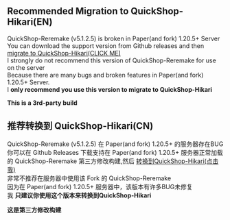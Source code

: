 ## Recommended Migration to QuickShop-Hikari(EN)

QuickShop-Reremake (v5.1.2.5) is broken in Paper(and fork) 1.20.5+ Server  
You can download the support version from Github releases and then [migrate to QuickShop-Hikari(CLICK ME)](https://quickshop-community.github.io/QuickShop-Hikari-Documents/docs/addon/reremake-migrator)  
I strongly do not recommend this version of QuickShop-Reremake for use on the server  
Because there are many bugs and broken features in Paper(and fork) 1.20.5+ Server.  
I **only recommend you use this version to migrate to QuickShop-Hikari**  

**This is a 3rd-party build**

## 推荐转换到 QuickShop-Hikari(CN)

QuickShop-Reremake (v5.1.2.5) 在 Paper(and fork) 1.20.5+ 的服务器存在BUG  
你可以在 Github Releases 下载支持在 Paper(and fork) 1.20.5+ 服务器正常加载的 QuickShop-Reremake 第三方修改构建,然后 [转换到QuickShop-Hikari(点击我)](https://quickshop-community.github.io/QuickShop-Hikari-Documents/zh-CN/docs/addon/reremake-migrator)  
非常不推荐在服务器中使用该 Fork 的 QuickShop-Reremake  
因为在 Paper(and fork) 1.20.5+ 服务器中，该版本有许多BUG未修复  
我 **只建议你使用这个版本来转换到QuickShop-Hikari**  

**这是第三方修改构建**
